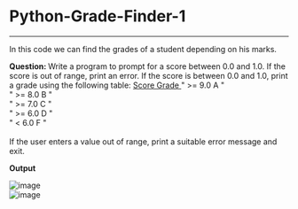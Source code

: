 # Python-Grade-Finder-1
_____________________________________________________________________________________________________________________________________________
In this code we can find the grades of a student depending on his marks.

<b>Question: </b> Write a program to prompt for a score between 0.0 and 1.0. If the score is out of range, print an error. If the score is between 0.0 and 1.0, print a grade using the following table:
  <u>Score Grade </u>
 " >= 9.0 A "<br>
 " >= 8.0 B "<br>
 " >= 7.0 C "<br>
 " >= 6.0 D "<br>
 " < 6.0 F "<br>
   <br>
If the user enters a value out of range, print a suitable error message and exit.

<b>Output </b>
<br>

![image](https://user-images.githubusercontent.com/88791643/135204865-f3e3050d-69d1-4290-8f15-5e93eb1d2189.png)
<br>
![image](https://user-images.githubusercontent.com/88791643/135205001-82196811-2f4e-4f4f-90cc-d16df35e04f7.png)
